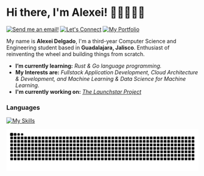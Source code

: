 # Hi there, I'm Alexei! 👋🏻🧑🏻‍💻
[![Send me an email!](https://img.shields.io/badge/Send_me_an_email-purple?style=for-the-badge&logo=maildotru&logoColor=white)](mailto:alexeiddg@outlook.com)
[![Let's Connect](https://shields.io/badge/let's%20connect!-blue?logo=linkedin&style=for-the-badge)](www.linkedin.com/in/alexeidg)
[![My Portfolio](https://shields.io/badge/My%20Portfolio-343a40?&style=for-the-badge)]()

My name is **Alexei Delgado**, I'm a third-year Computer Science and Engineering student based in **Guadalajara, Jalisco**. Enthusiast of reinventing the wheel and building things from scratch. 
- **I’m currently learning:** *Rust & Go language programming.*
- **My Interests are:** *Fullstack Application Development, Cloud Architecture & Development, and Machine Learning & Data Science for Machine Learning.* 
- **I'm currently working on:** *[The Launchstar Project]()*

### Languages 
[![My Skills](https://skillicons.dev/icons?i=rust,cpp,cs,c,js,ts,py,r,matlab,java)](https://skillicons.dev) 

<img src="https://raw.githubusercontent.com/alexeiddg/alexeiddg/output/snake.svg" alt="Snake animation" />
